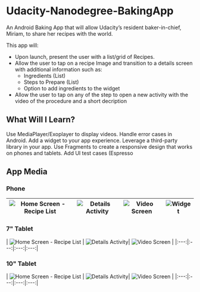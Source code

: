 # Udacity-Nanodegree-BakingApp
 An Android Baking App that will allow Udacity’s resident baker-in-chief, Miriam, to share her recipes with the world.

 This app will:

 - Upon launch, present the user with a list/grid of Recipes.
 - Allow the user to tap on a recipe Image and transition to a details screen with additional information such as:
   - Ingredients (List)
   - Steps to Prepare (List)
   - Option to add ingredients to the widget
 - Allow the user to tap on any of the step to open a new activity with the video of the procedure and a short decription
   
## What Will I Learn?
Use MediaPlayer/Exoplayer to display videos.
Handle error cases in Android.
Add a widget to your app experience.
Leverage a third-party library in your app.
Use Fragments to create a responsive design that works on phones and tablets.
Add UI test cases (Espresso

## App Media

### Phone

| ![Home Screen - Recipe List](https://i.postimg.cc/pdMpf8g6/Screen-Shot-2018-12-18-at-8-55-17-PM.png) | ![Details Activity](https://i.postimg.cc/HxpnKmW0/Screen-Shot-2018-12-18-at-8-55-34-PM.png)| ![Video Screen](https://i.postimg.cc/Wzz3N7kh/Screen-Shot-2018-12-18-at-9-02-27-PM.png) | ![Widget](https://i.postimg.cc/c4VHWw4L/Screen-Shot-2018-12-18-at-9-05-41-PM.png) |
|:---:|:---:|:---:|:---:|

### 7" Tablet

| ![Home Screen - Recipe List](https://i.postimg.cc/vH1BC3yK/Screen-Shot-2018-12-18-at-8-58-47-PM.png) | ![Details Activity](https://i.postimg.cc/bv0d3rPN/Screen-Shot-2018-12-18-at-8-59-10-PM.png)| ![Video Screen](https://i.postimg.cc/SQ1RZHB8/Screen-Shot-2018-12-18-at-8-59-28-PM.png) |
|:---:|:---:|:---:|:---:|

### 10" Tablet

| ![Home Screen - Recipe List](https://i.postimg.cc/FH3KHz7g/Screen-Shot-2018-12-18-at-9-16-45-PM.png) | ![Details Activity](https://i.postimg.cc/G2qtnf9W/Screen-Shot-2018-12-18-at-9-16-57-PM.png)| ![Video Screen](https://i.postimg.cc/PqMr17bC/Screen-Shot-2018-12-18-at-9-17-12-PM.png) |
|:---:|:---:|:---:|:---:|